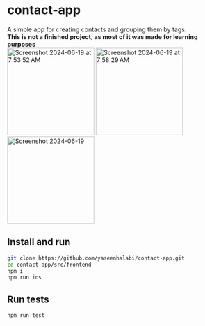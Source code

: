 # contact-app
A simple app for creating contacts and grouping them by tags.
<br/>**This is not a finished project, as most of it was made for learning purposes** 
<br/>
<img width="200" alt="Screenshot 2024-06-19 at 7 53 52 AM" src="https://github.com/yaseenhalabi/contact-app/assets/120742654/1fa216df-922f-477b-a1ab-c92b97349157">
<img width="200" alt="Screenshot 2024-06-19 at 7 58 29 AM" src="https://github.com/yaseenhalabi/contact-app/assets/120742654/b1224f5a-aa0f-402e-b092-fd06f4d1d725">
<img width="200" alt="Screenshot 2024-06-19" src="https://github.com/yaseenhalabi/contact-app/assets/120742654/37b5aa82-46db-4de2-8e36-b8b6eab6d812">
## Install and run
```sh
git clone https://github.com/yaseenhalabi/contact-app.git
cd contact-app/src/frontend
npm i
npm run ios
```
## Run tests
```sh
npm run test
```
